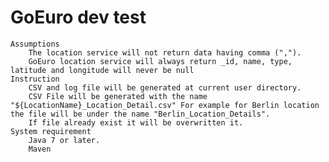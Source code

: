 # GoEuro dev test
	Assumptions
		The location service will not return data having comma (",").
		GoEuro location service will always return _id, name, type, latitude and longitude will never be null
	Instruction
		CSV and log file will be generated at current user directory.
		CSV File will be generated with the name "${LocationName}_Location_Detail.csv" For example for Berlin location       the file will be under the name "Berlin_Location_Details".
		If file already exist it will be overwritten it. 
	System requirement
		Java 7 or later.
		Maven
	

